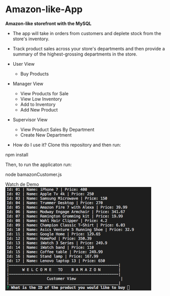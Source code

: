 # Amazon-like-App
**Amazon-like storefront with the MySQL**

* The app will take in orders from customers and deplete stock from the store's inventory.

* Track product sales across your store's departments and then provide a summary of the highest-grossing departments in the store.

* User View
  * Buy Products
  
* Manager View
  * View Products for Sale
  * View Low Inventory
  * Add to Inventory
  * Add New Product
  
* Supervisor View
  * View Product Sales By Department
  * Create New Department
 
* How do I use it?
Clone this repository and then run:

npm install

Then, to run the applicaton run:

node bamazonCustomer.js 

Watch de Demo
[![Watch the video](https://github.com/Alejandro-Munoz/Amazon-like-App-CLI/blob/master/images/readMe/CustomerView.png)](https://youtu.be/BSLyDeJ66YE)

